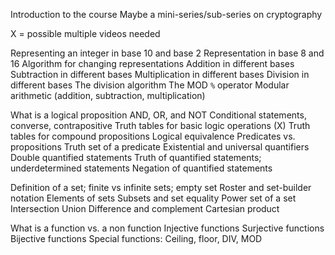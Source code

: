 Introduction to the course 
Maybe a mini-series/sub-series on cryptography

X = possible multiple videos needed

Representing an integer in base 10 and base 2
Representation in base 8 and 16 
Algorithm for changing representations
Addition in different bases
Subtraction in different bases
Multiplication in different bases
Division in different bases
The division algorithm
The MOD `%` operator
Modular arithmetic (addition, subtraction, multiplication) 

What is a logical proposition
AND, OR, and NOT 
Conditional statements, converse, contrapositive
Truth tables for basic logic operations
(X) Truth tables for compound propositions 
Logical equivalence
Predicates vs. propositions
Truth set of a predicate
Existential and universal quantifiers
Double quantified statements
Truth of quantified statements; underdetermined statements
Negation of quantified statements

Definition of a set; finite vs infinite sets; empty set
Roster and set-builder notation
Elements of sets
Subsets and set equality
Power set of a set
Intersection
Union
Difference and complement
Cartesian product

What is a function vs. a non function
Injective functions
Surjective functions 
Bijective functions
Special functions: Ceiling, floor, DIV, MOD 


<!--stackedit_data:
eyJoaXN0b3J5IjpbNTYxODM4MzA3XX0=
-->